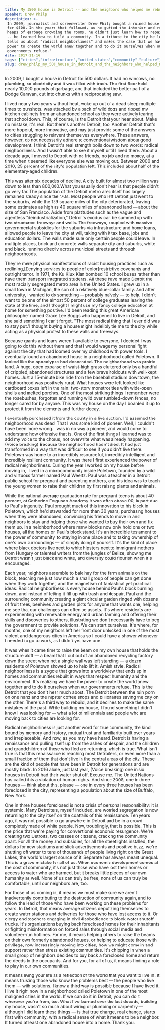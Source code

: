 ```yaml
---
title: My $500 house in Detroit -- and the neighbors who helped me rebuild it
speaker: Drew Philp
description: >-
 In 2009, journalist and screenwriter Drew Philp bought a ruined house in Detroit
 for $500. In the years that followed, as he gutted the interior and removed the
 heaps of garbage crowding the rooms, he didn't just learn how to repair a house
 -- he learned how to build a community. In a tribute to the city he loves, Philp
 tells us about "radical neighborliness" and makes the case that we have "the
 power to create the world anew together and to do it ourselves when our
 governments refuse."
date: 2017-11-16
tags: ["cities","infrastructure","united-states","community","culture"]
slug: drew_philp_my_500_house_in_detroit_and_the_neighbors_who_helped_me_rebuild_it
---
```


In 2009, I bought a house in Detroit for 500 dollars. It had no windows, no plumbing, no
electricity and it was filled with trash. The first floor held nearly 10,000 pounds of
garbage, and that included the better part of a Dodge Caravan, cut into chunks with a
reciprocating saw.

I lived nearly two years without heat, woke up out of a dead sleep multiple times to
gunshots, was attacked by a pack of wild dogs and ripped my kitchen cabinets from an
abandoned school as they were actively tearing that school down. This, of course, is the
Detroit that your hear about. Make no mistake, it's real. But there's another Detroit,
too. Another Detroit that's more hopeful, more innovative, and may just provide some of
the answers to cities struggling to reinvent themselves everywhere. These answers,
however, do not necessarily adhere to conventional wisdom about good development. I think
Detroit's real strength boils down to two words: radical neighborliness. And I wasn't able
to see it myself until I lived there. About a decade ago, I moved to Detroit with no
friends, no job and no money, at a time when it seemed like everyone else was moving out.
Between 2000 and 2010, 25 percent of the city's population left. This included about half
of the elementary-aged children.

This was after six decades of decline. A city built for almost two million was down to
less than 800,000.What you usually don't hear is that people didn't go very far. The
population of the Detroit metro area itself has largely remained steady since the '70s.
Most people who left Detroit just went to the suburbs, while the 139 square miles of the
city deteriorated, leaving some estimates as high as 40 square miles of abandoned land —
about the size of San Francisco. Aside from platitudes such as the vague and agentless
"deindustrialization," Detroit's exodus can be summed up with two structures: freeways and
walls. The freeways, coupled with massive governmental subsidies for the suburbs via
infrastructure and home loans, allowed people to leave the city at will, taking with it
tax base, jobs and education dollars. The walls made sure only certain people could leave.
In multiple places, brick and concrete walls separate city and suburbs, white and black,
running directly across municipal streets and through neighborhoods.

They're mere physical manifestations of racist housing practices such as
redlining,[Denying services to people of color]restrictive covenants and outright terror.
In 1971, the Ku Klux Klan bombed 10 school buses rather than have them transport
integrated students. All these have made Detroit the most racially segregated metro area
in the United States. I grew up in a small town in Michigan, the son of a relatively
blue-collar family. And after university, I wanted to do something — probably naïvely — to
help. I didn't want to be one of the almost 50 percent of college graduates leaving the
state at the time, and I thought I might use my fancy college education at home for
something positive. I'd been reading this great American philosopher named Grace Lee Boggs
who happened to live in Detroit, and she said something I can't forget. "The most radical
thing that I ever did was to stay put."I thought buying a house might indelibly tie me to
the city while acting as a physical protest to these walls and freeways.

Because grants and loans weren't available to everyone, I decided I was going to do this
without them and that I would wage my personal fight against the city that had loomed over
my childhood with power tools. I eventually found an abandoned house in a neighborhood
called Poletown. It looked like the apocalypse had descended. The neighborhood was prairie
land. A huge, open expanse of waist-high grass cluttered only by a handful of crippled,
abandoned structures and a few brave holdouts with well-kept homes. Just a 15-minute bike
ride from the baseball stadium downtown, the neighborhood was positively rural. What
houses were left looked like cardboard boxes left in the rain; two-story monstrosities
with wide-open shells and melted porches. One of the most striking things I remember were
the rosebushes, forgotten and running wild over tumbled-down fences, no longer cared for
by anyone. This was my house on the day I boarded it up to protect it from the elements and
further decay.

I eventually purchased it from the county in a live auction. I'd assumed the neighborhood
was dead. That I was some kind of pioneer. Well, I couldn't have been more wrong. I was in
no way a pioneer, and would come to understand how offensive that is. One of the first
things I learned was to add my voice to the chorus, not overwrite what was already
happening. (Voice breaking) Because the neighborhood hadn't died. It had just transformed
in a way that was difficult to see if you didn't live there. Poletown was home to an
incredibly resourceful, incredibly intelligent and incredibly resilient community. It was
there I first experienced the power of radical neighborliness. During the year I worked on
my house before moving in, I lived in a microcommunity inside Poletown, founded by a wild
and virtuous farmer named Paul Weertz. Paul was a teacher in a Detroit public school for
pregnant and parenting mothers, and his idea was to teach the young women to raise their
children by first raising plants and animals.

While the national average graduation rate for pregnant teens is about 40 percent, at
Catherine Ferguson Academy it was often above 90, in part due to Paul's ingenuity. Paul
brought much of this innovation to his block in Poletown, which he'd stewarded for more
than 30 years, purchasing houses when they were abandoned, convincing his friends to move
in and neighbors to stay and helping those who wanted to buy their own and fix them up. In
a neighborhood where many blocks now only hold one or two houses, all the homes on Paul's
block stand. It's an incredible testament to the power of community, to staying in one
place and to taking ownership of one's own surroundings — of simply doing it yourself. It's
the kind of place where black doctors live next to white hipsters next to immigrant
mothers from Hungary or talented writers from the jungles of Belize, showing me Detroit
wasn't just black and white, and diversity could flourish when it's encouraged.

Each year, neighbors assemble to bale hay for the farm animals on the block, teaching me
just how much a small group of people can get done when they work together, and the
magnetism of fantastical yet practical ideas. Radical neighborliness is every house behind
Paul's block burning down, and instead of letting it fill up with trash and despair, Paul
and the surrounding community creating a giant circular garden ringed with dozens of fruit
trees, beehives and garden plots for anyone that wants one, helping me see that our
challenges can often be assets. It's where residents are experimenting with renewable
energy and urban farming and offering their skills and discoveries to others, illustrating
we don't necessarily have to beg the government to provide solutions. We can start
ourselves. It's where, for months, one of my neighbors left her front door unlocked in one
of the most violent and dangerous cities in America so I could have a shower whenever I
needed to go to work, as I didn't yet have one.

It was when it came time to raise the beam on my own house that holds the structure aloft
— a beam that I cut out of an abandoned recycling factory down the street when not a
single wall was left standing — a dozen residents of Poletown showed up to help lift it,
Amish style. Radical neighborliness is a zygote that grows into a worldview that ends up in
homes and communities rebuilt in ways that respect humanity and the environment. It's
realizing we have the power to create the world anew together and to do it ourselves when
our governments refuse. This is the Detroit that you don't hear much about. The Detroit
between the ruin porn on one hand and the hipster coffee shops and billionaires saving the
city on the other. There's a third way to rebuild, and it declines to make the same
mistakes of the past. While building my house, I found something I didn't know I was
looking for — what a lot of millennials and people who are moving back to cities are
looking for.

Radical neighborliness is just another word for true community, the kind bound by memory
and history, mutual trust and familiarity built over years and irreplaceable. And now, as
you may have heard, Detroit is having a renaissance and pulling itself up from the ashes
of despair, and the children and grandchildren of those who fled are returning, which is
true. What isn't true is that this renaissance is reaching most Detroiters, or even more
than a small fraction of them that don't live in the central areas of the city. These are
the kind of people that have been in Detroit for generations and are mostly black. In 2016
alone, just last year, (Voice breaking) one in six houses in Detroit had their water shut
off. Excuse me. The United Nations has called this a violation of human rights. And since
2005, one in three houses — think about this, please — one in every three houses has been
foreclosed in the city, representing a population about the size of Buffalo, New
York.

One in three houses foreclosed is not a crisis of personal responsibility; it is
systemic. Many Detroiters, myself included, are worried segregation is now returning to the
city itself on the coattails of this renaissance. Ten years ago, it was not possible to go
anywhere in Detroit and be in a crowd completely made of white people. Now, troublingly,
that is possible. This is the price that we're paying for conventional economic
resurgence. We're creating two Detroits, two classes of citizens, cracking the community
apart. For all the money and subsidies, for all the streetlights installed, the dollars for
new stadiums and slick advertisements and positive buzz, we're shutting off water to tens
of thousands of people living right on the Great Lakes, the world's largest source of
it. Separate has always meant unequal. This is a grave mistake for all of us. When economic
development comes at the cost of community, it's not just those who have lost their homes
or access to water who are harmed, but it breaks little pieces of our own humanity as
well. None of us can truly be free, none of us can truly be comfortable, until our
neighbors are, too.

For those of us coming in, it means we must make sure we aren't inadvertently contributing
to the destruction of community again, and to follow the lead of those who have been
working on these problems for years. In Detroit, that means average citizens deputizing
themselves to create water stations and deliveries for those who have lost access to it.
Or clergy and teachers engaging in civil disobedience to block water shutoff trucks. It's
organizations buying back foreclosed homes for their inhabitants or fighting
misinformation on forced sales through social media and volunteer-run hotlines. For me, it
means helping others to raise the beams on their own formerly abandoned houses, or helping
to educate those with privilege, now increasingly moving into cities, how we might come in
and support rather than stress existing communities. It's chipping in when a small group
of neighbors decides to buy back a foreclosed home and return the deeds to the
occupants. And for you, for all of us, it means finding a role to play in our own
communities.

It means living your life as a reflection of the world that you want to live in. It means
trusting those who know the problems best — the people who live them — with solutions. I
know a third way is possible because I have lived it. I live it right now in a
neighborhood called Poletown in one of the most maligned cities in the world. If we can do
it in Detroit, you can do it wherever you're from, too. What I've learned over the last
decade, building my house, wasn't so much about wiring or plumbing or carpentry — although
I did learn these things — is that true change, real change, starts first with community,
with a radical sense of what it means to be a neighbor. It turned at least one abandoned
house into a home. Thank you.

<!--
ad_duration=3.33
comment_count=26
event="TEDNYC"
external_start_time=0
has_talk_citation=0
intro_duration=11.82
is_subtitle_required="False"
is_talk_featured="True"
language="en"
language_swap="False"
native_language="en"
number_of_related_talks=6
number_of_speakers=1
number_of_subtitled_videos=12
number_of_tags=5
number_of_talk_download_languages=12
number_of_talk_more_resources=1
number_of_talk_recommendations=1
number_of_talks_take_actions=1
post_ad_duration=0.83
published_timestamp="2018-04-03 19:57:07"
recording_date="2017-11-16"
speaker_description="Journalist, screenwriter"
speaker_is_published=1
speaker_name="Drew Philp"
talk_name="My $500 house in Detroit -- and the neighbors who helped me rebuild it"
talk_recommendations_blurb="More resources curated by Drew Philp"
talks_tags=["cities","infrastructure","united-states","community","culture"]
url_audio="https://download.ted.com/talks/DrewPhilp_2017S.mp3?apikey=acme-roadrunner"
url_photo_speaker="https://pe.tedcdn.com/images/ted/b0e75f9152243439e8a9c776e77827d3fbfd98f4_254x191.jpg"
url_photo_talk="https://s3.amazonaws.com/talkstar-photos/uploads/b09430ff-4dc5-4763-9238-e0bc98f5fb15/DrewPhilp_2017S-embed.jpg"
url_webpage="https://www.ted.com/talks/drew_philp_my_500_house_in_detroit_and_the_neighbors_who_helped_me_rebuild_it"
video_type_name="TED Stage Talk"
-->